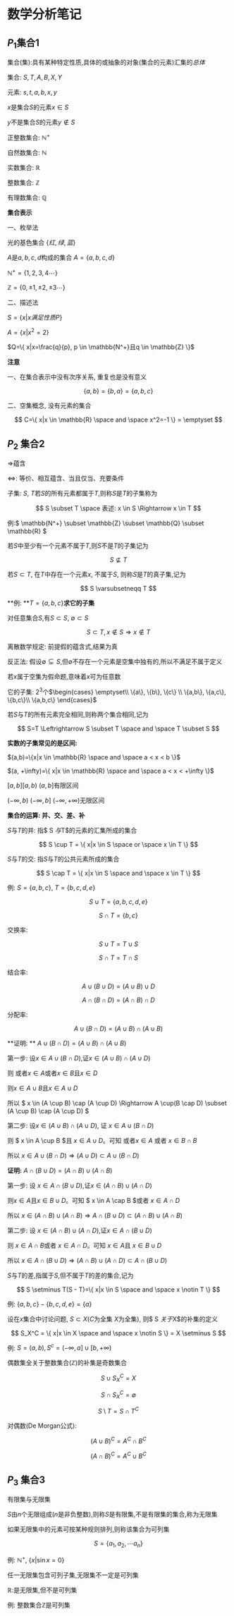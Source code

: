 # 数学分析笔记

## $P_1$集合1&#x20;

集合(集):具有某种特定性质,具体的或抽象的对象(集合的元素)汇集的*总体*

集合: $S, T, A, B, X, Y$

元素: $s, t, a, b, x, y$

$x$是集合$S$的元素$x \in S$

$y$不是集合$S$的元素$y \notin S$

正整数集合: $\mathbb{N^+}$

自然数集合: $\mathbb{N}$

实数集合: $\mathbb{R}$

整数集合: $\mathbb{Z}$

有理数集合:  $\mathbb{Q}$

**集合表示**

一、枚举法

光的基色集合 $\{红, 绿, 蓝 \}$

$A$是$a, b, c, d$构成的集合 $A=\{ a, b, c, d \}$

$\mathbb{N^+}=\{ 1, 2, 3, 4 \cdots \}$

$\mathbb{Z}=\{ 0, \pm1, \pm2, \pm3 \cdots \}$

二、描述法

$S=\{ x|x满足性质P \}$

$A=\{ x|x^2=2 \}$

$Q=\{ x|x=\frac{q}{p}, p \in \mathbb{N^+}且q \in \mathbb{Z} \}$

**注意**

一、在集合表示中没有次序关系, 重复也是没有意义

$$
\{a, b\}=\{b, a \}=\{a, b, c\}
$$

二、空集概念, 没有元素的集合

$$
C=\{ x|x \in \mathbb{R} \space and \space x^2=-1 \} = \emptyset
$$

## $P_2$ 集合2

$\Rightarrow$蕴含

$\Leftrightarrow$: 等价、相互蕴含、当且仅当、充要条件

子集: $S$, $T$若$S$的所有元素都属于$T$,则称$S$是$T$的子集称为

$$
S \subset T \space 表述: x \in S \Rightarrow x \in T
$$

例:$ \mathbb{N^+} \subset \mathbb{Z} \subset \mathbb{Q} \subset \mathbb{R}  $

若$S$中至少有一个元素不属于$T$,则$S$不是$T$的子集记为

$$
S \nsubseteq T
$$

若$S \subset T$, 在$T$中存在一个元素$x$, 不属于$S$, 则称$S$是$T$的真子集,记为

$$
S \varsubsetneqq T
$$

\*\*例: \*\*$T = \{ a, b, c \}$**求它的子集**

对任意集合$S$,有$S \subset S$, $\emptyset \subset S$

$$
S \subset T, x \notin S \Rightarrow x \notin T
$$

离散数学规定: 前提假的蕴含式,结果为真

反正法: 假设$\emptyset \subsetneq S$,但$\emptyset$不存在一个元素是空集中独有的,所以不满足不属于定义

若$x$属于空集为假命题,意味着$x$可为任意数

&#x20;

它的子集: $2^3$个$\begin{cases} 
\emptyset\\
\{a\}, \{b\}, \{c\} \\
\{a,b\}, \{a,c\}, \{b,c\}\\ 
\{a,b,c\} 
\end{cases}$

若$S$与$T$的所有元素完全相同,则称两个集合相同,记为

$$
S=T \Leftrightarrow S \subset T \space and \space T \subset S
$$

**实数的子集常见的是区间:**

$(a,b)=\{x|x \in \mathbb{R} \space and \space a < x < b \}$

$(a, +\infty)=\{ x|x \in \mathbb{R} \space and \space a < x < +\infty \}$

$[a, b]$$[a, b)$ $(a, b]$有限区间

$(-\infty, b)$ $(-\infty, b]$ $(-\infty, +\infty)$无限区间

**集合的运算: 并、交、差、补**

$S$与$T$的并: 指$ S  $与$T$的元素的汇集所成的集合

$$
S \cup T = \{ x|x \in S \space or \space x \in T \}
$$

$S$与﻿$T$的交: 指$S$与$T$的公共元素所成的集合

$$
S \cap T = \{ x|x \in S \space and \space x \in T \}
$$

例: $S = \{ a, b, c \}$, $T = \{ b,c,d,e \}$

$$
S \cup T=\{ a,b,c,d,e \}
$$

$$
S \cap T = \{b, c \}
$$

交换率:&#x20;

$$
S \cup T = T \cup S
$$

$$
S \cap T=T \cap S
$$

结合率:&#x20;

$$
A \cup(B \cup D)=(A \cup B) \cup D
$$

$$
A \cap (B \cap D) = (A \cap B) \cap D
$$

分配率:&#x20;

$$
A \cup (B \cap D) = (A \cup B) \cap (A \cup B)
$$

\*\*证明: \*\* $A \cup (B \cap D) = (A \cup B) \cap (A \cup B)$

第一步: 设$x \in A \cup (B \cap D)$,证$x \in (A \cup B) \cap (A \cup D)$

则 或者$x \in A$或者$x \in B$且$x \in D$

则$x \in A \cup B$且$x \in A \cup D$

所以 $ x \in (A \cup B) \cap (A \cup D) \Rightarrow  A \cup(B \cap D) \subset (A \cup B) \cap (A \cup D)  $

第二步: 设$x \in (A \cup B) \cap (A \cup D)$, 证 $x \in A \cup (B \cap D)$

则 $ x \in A \cup B   $且 $x \in A \cup D$。可知 或者$x \in A$ 或者 $x \in B \cap B$

所以 $x \in A \cup (B \cap D) \Rightarrow (A \cup D) \subset A \cup (B \cap D)$

**证明:** $A \cap (B \cup D) = (A \cap B) \cup (A \cap B)$

第一步: 设 $x \in A \cap (B \cup D)$,证$x \in (A \cap B) \cup (A \cap D)$

则$x \in A$且$x \in B \cup D$。可知 $ x \in A \cap B  $或者 $x \in A \cap D$

所以 $x \in (A \cap B) \cup (A \cap B) \Rightarrow A \cap (B \cup D) \subset (A \cap B) \cup (A \cap B)$

第二步: 设 $x \in (A \cap B) \cup (A \cap D)$,证$x \in A \cap (B \cup D)$

则 $x \in A \cap B$或者 $x \in A \cap D$。可知 $x \in A$且 $x \in B \cup D$

所以 $x \in A \cap (B \cup D) \Rightarrow (A \cap B) \cup (A \cap D) \subset A \cap (B \cup D)$

$S$与$T$的差,指属于$S$,但不属于$T$的差的集合,记为

$$
S \setminus T(S - T)=\{ x|x \in S \space and \space x \notin T \}
$$

例: $\{a, b, c\} - \{ b, c, d, e \} = \{ a \}$

设在$x$集合中讨论问题, $S \subset X$($C$为全集 $X$为全集), 则$ S  $关于$X$的补集的定义

$$
S_X^C = \{ x|x \in X \space and \space x \notin S \} = X \setminus  S
$$

例: $S=(a, b), S^c=(-\infty, a] \cup [b, +\infty)$

偶数集全关于整数集合($\mathbb{Z}$)的补集是奇数集合

$$
S \cup S_X^C = X
$$

$$
S \cap S_X^C = \emptyset
$$

$$
S \setminus T = S \cap T^C
$$

对偶数(De Morgan公式):

$$
(A \cup B)^C = A^C \cap B^C
$$

$$
(A \cap B)^C = A^C \cup B^C
$$

## $P_3$ 集合3

有限集与无限集

$S$由$n$个无限组成($n$是非负整数),则称$S$是有限集,不是有限集的集合,称为无限集

如果无限集中的元素可按某种规则排列,则称该集合为可列集

$$
S = \{ a_1, a_2, \cdots a_n \}
$$

例: $\mathbb{N^+}$, $\{x| \sin{x}=0 \}$

任一无限集包含可列子集,无限集不一定是可列集

$\mathbb{R}$:是无限集,但不是可列集

例: 整数集合$\mathbb{Z}$是可列集
